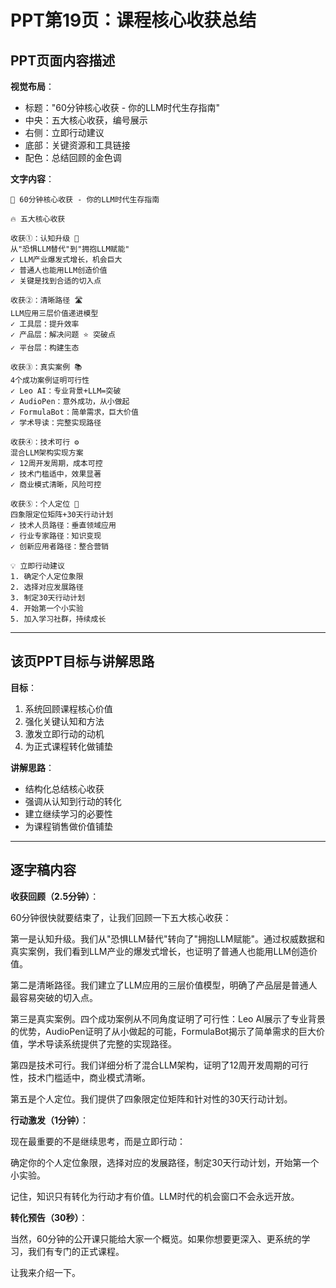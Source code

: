 # PPT第19页：课程核心收获总结

## PPT页面内容描述

**视觉布局**：
- 标题："60分钟核心收获 - 你的LLM时代生存指南"
- 中央：五大核心收获，编号展示
- 右侧：立即行动建议
- 底部：关键资源和工具链接
- 配色：总结回顾的金色调

**文字内容**：
```
🎯 60分钟核心收获 - 你的LLM时代生存指南

🔥 五大核心收获

收获①：认知升级 🧠
从"恐惧LLM替代"到"拥抱LLM赋能"
✓ LLM产业爆发式增长，机会巨大
✓ 普通人也能用LLM创造价值
✓ 关键是找到合适的切入点

收获②：清晰路径 🛣️
LLM应用三层价值递进模型
✓ 工具层：提升效率
✓ 产品层：解决问题 ⭐️ 突破点
✓ 平台层：构建生态

收获③：真实案例 📚
4个成功案例证明可行性
✓ Leo AI：专业背景+LLM=突破
✓ AudioPen：意外成功，从小做起
✓ FormulaBot：简单需求，巨大价值
✓ 学术导读：完整实现路径

收获④：技术可行 ⚙️
混合LLM架构实现方案
✓ 12周开发周期，成本可控
✓ 技术门槛适中，效果显著
✓ 商业模式清晰，风险可控

收获⑤：个人定位 🎯
四象限定位矩阵+30天行动计划
✓ 技术人员路径：垂直领域应用
✓ 行业专家路径：知识变现
✓ 创新应用者路径：整合营销

💡 立即行动建议
1. 确定个人定位象限
2. 选择对应发展路径  
3. 制定30天行动计划
4. 开始第一个小实验
5. 加入学习社群，持续成长
```

---

## 该页PPT目标与讲解思路

**目标**：
1. 系统回顾课程核心价值
2. 强化关键认知和方法
3. 激发立即行动的动机
4. 为正式课程转化做铺垫

**讲解思路**：
- 结构化总结核心收获
- 强调从认知到行动的转化
- 建立继续学习的必要性
- 为课程销售做价值铺垫

---

## 逐字稿内容

**收获回顾（2.5分钟）**：

60分钟很快就要结束了，让我们回顾一下五大核心收获：

第一是认知升级。我们从"恐惧LLM替代"转向了"拥抱LLM赋能"。通过权威数据和真实案例，我们看到LLM产业的爆发式增长，也证明了普通人也能用LLM创造价值。

第二是清晰路径。我们建立了LLM应用的三层价值模型，明确了产品层是普通人最容易突破的切入点。

第三是真实案例。四个成功案例从不同角度证明了可行性：Leo AI展示了专业背景的优势，AudioPen证明了从小做起的可能，FormulaBot揭示了简单需求的巨大价值，学术导读系统提供了完整的实现路径。

第四是技术可行。我们详细分析了混合LLM架构，证明了12周开发周期的可行性，技术门槛适中，商业模式清晰。

第五是个人定位。我们提供了四象限定位矩阵和针对性的30天行动计划。

**行动激发（1分钟）**：

现在最重要的不是继续思考，而是立即行动：

确定你的个人定位象限，选择对应的发展路径，制定30天行动计划，开始第一个小实验。

记住，知识只有转化为行动才有价值。LLM时代的机会窗口不会永远开放。

**转化预告（30秒）**：

当然，60分钟的公开课只能给大家一个概览。如果你想要更深入、更系统的学习，我们有专门的正式课程。

让我来介绍一下。 